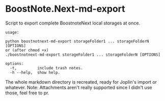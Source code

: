 # BoostNote.Next-md-export
Script to export complete BoostnoteNext local storages at once.


```
usage:

python boostnotnext-md-export storageFolder1 ... storageFolderN [OPTIONS]
or (after chmod +x)
./boostnotnext-md-export storageFolder1 ... storageFolderN [OPTIONS]

options:
  -t,         include trash notes.
  -h --help,  show help.
```

The whole markdown directory is recreated, ready for Joplin's import or whatever.
Note: Attachments aren't really supported since I didn't use those, feel free to pr.